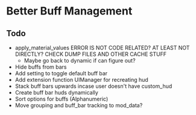 # Better Buff Management

## Todo
- apply_material_values ERROR IS NOT CODE RELATED? AT LEAST NOT DIRECTLY? CHECK DUMP FILES AND OTHER CACHE STUFF
    - Maybe go back to dynamic if can figure out?
- Hide buffs from bars
- Add setting to toggle default buff bar
- Add extension function UIManager for recreating hud
- Stack buff bars upwards incase user doesn't have custom_hud
- Create buff bar huds dynamically
- Sort options for buffs (Alphanumeric)
- Move grouping and buff_bar tracking to mod_data?